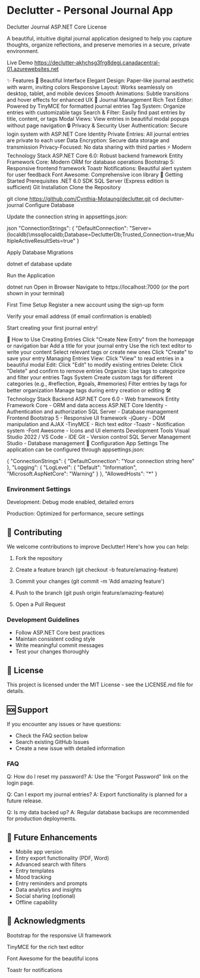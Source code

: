 ﻿# Declutter - Personal Journal App

Declutter Journal ASP.NET Core License

A beautiful, intuitive digital journal application designed to help you capture thoughts, organize reflections, and preserve memories in a secure, private environment.

Live Demo https://declutter-akhchsg3frg8degj.canadacentral-01.azurewebsites.net

✨ Features
🎨 Beautiful Interface
Elegant Design: Paper-like journal aesthetic with warm, inviting colors
Responsive Layout: Works seamlessly on desktop, tablet, and mobile devices
Smooth Animations: Subtle transitions and hover effects for enhanced UX
📝 Journal Management
Rich Text Editor: Powered by TinyMCE for formatted journal entries
Tag System: Organize entries with customizable tags
Search & Filter: Easily find past entries by title, content, or tags
Modal Views: View entries in beautiful modal popups without page navigation
🔒 Privacy & Security
User Authentication: Secure login system with ASP.NET Core Identity
Private Entries: All journal entries are private to each user
Data Encryption: Secure data storage and transmission
Privacy-Focused: No data sharing with third parties
⚡ Modern Technology Stack
ASP.NET Core 6.0: Robust backend framework
Entity Framework Core: Modern ORM for database operations
Bootstrap 5: Responsive frontend framework
Toastr Notifications: Beautiful alert system for user feedback
Font Awesome: Comprehensive icon library
🚀 Getting Started
Prerequisites
.NET 6.0 SDK
SQL Server (Express edition is sufficient)
Git
Installation
Clone the Repository

git clone https://github.com/Cynthia-Motaung/declutter.git
cd declutter-journal
Configure Database

Update the connection string in appsettings.json:

json "ConnectionStrings": { "DefaultConnection": "Server=(localdb)\mssqllocaldb;Database=DeclutterDb;Trusted_Connection=true;MultipleActiveResultSets=true" }

Apply Database Migrations

   dotnet ef database update

Run the Application

  dotnet run
Open in Browser Navigate to https://localhost:7000 (or the port shown in your terminal)

First Time Setup
Register a new account using the sign-up form

Verify your email address (if email confirmation is enabled)

Start creating your first journal entry!

📖 How to Use
Creating Entries
Click "Create New Entry" from the homepage or navigation bar
Add a title for your journal entry
Use the rich text editor to write your content
Select relevant tags or create new ones
Click "Create" to save your entry
Managing Entries
View: Click "View" to read entries in a beautiful modal
Edit: Click "Edit" to modify existing entries
Delete: Click "Delete" and confirm to remove entries
Organize: Use tags to categorize and filter your entries
Tags System
Create custom tags for different categories (e.g., #reflection, #goals, #memories)
Filter entries by tags for better organization
Manage tags during entry creation or editing
🛠️ Technology Stack
Backend
ASP.NET Core 6.0 - Web framework
Entity Framework Core - ORM and data access
ASP.NET Core Identity - Authentication and authorization
SQL Server - Database management
Frontend
Bootstrap 5 - Responsive UI framework -jQuery - DOM manipulation and AJAX -TinyMCE - Rich text editor -Toastr - Notification system -Font Awesome - Icons and UI elements
Development Tools
Visual Studio 2022 / VS Code - IDE
Git - Version control
SQL Server Management Studio - Database management
🔧 Configuration
App Settings
The application can be configured through appsettings.json:

  {
    "ConnectionStrings": {
      "DefaultConnection": "Your connection string here"
    },
    "Logging": {
      "LogLevel": {
        "Default": "Information",
        "Microsoft.AspNetCore": "Warning"
      }
   },
"AllowedHosts": "*"
}

### Environment Settings
Development: Debug mode enabled, detailed errors

Production: Optimized for performance, secure settings

## 🤝 Contributing
We welcome contributions to improve Declutter! Here's how you can help:

1. Fork the repository

2. Create a feature branch (git checkout -b feature/amazing-feature)

3. Commit your changes (git commit -m 'Add amazing feature')

4. Push to the branch (git push origin feature/amazing-feature)

5. Open a Pull Request

### Development Guidelines
- Follow ASP.NET Core best practices
- Maintain consistent coding style
- Write meaningful commit messages
- Test your changes thoroughly

## 📄 License
This project is licensed under the MIT License - see the LICENSE.md file for details.

## 🆘 Support
If you encounter any issues or have questions:

- Check the FAQ section below
- Search existing GitHub Issues
- Create a new issue with detailed information

### FAQ
Q: How do I reset my password?
A: Use the "Forgot Password" link on the login page.

Q: Can I export my journal entries?
A: Export functionality is planned for a future release.

Q: Is my data backed up?
A: Regular database backups are recommended for production deployments.

## 🚀 Future Enhancements
- Mobile app version
- Entry export functionality (PDF, Word)
- Advanced search with filters
- Entry templates
- Mood tracking
- Entry reminders and prompts
- Data analytics and insights
- Social sharing (optional)
- Offline capability

## 🙏 Acknowledgments
Bootstrap for the responsive UI framework

TinyMCE for the rich text editor

Font Awesome for the beautiful icons

Toastr for notifications